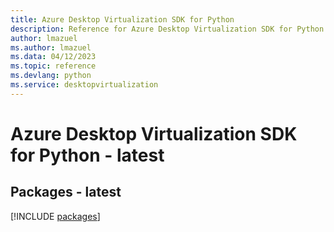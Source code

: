 ```yaml
---
title: Azure Desktop Virtualization SDK for Python
description: Reference for Azure Desktop Virtualization SDK for Python
author: lmazuel
ms.author: lmazuel
ms.data: 04/12/2023
ms.topic: reference
ms.devlang: python
ms.service: desktopvirtualization
---
```

# Azure Desktop Virtualization SDK for Python - latest
## Packages - latest
[!INCLUDE [packages](desktop-virtualization-index.md)]